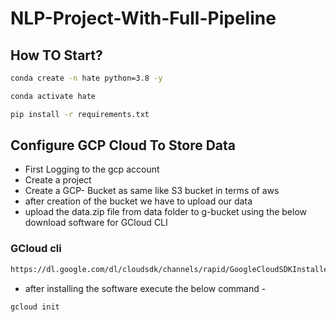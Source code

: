 # NLP-Project-With-Full-Pipeline

## How TO Start?

```bash
conda create -n hate python=3.8 -y
```

```bash
conda activate hate
```

```bash
pip install -r requirements.txt
```

## Configure GCP Cloud To Store Data

- First Logging to the gcp account
- Create a project 
- Create a GCP- Bucket as same like S3 bucket in terms of aws
- after creation of the bucket we have to upload our data
- upload the data.zip file from data folder to g-bucket using the below download software for GCloud CLI

### GCloud cli

```bash
https://dl.google.com/dl/cloudsdk/channels/rapid/GoogleCloudSDKInstaller.exe
```

- after installing the software execute the below command -

```bash
gcloud init
```
